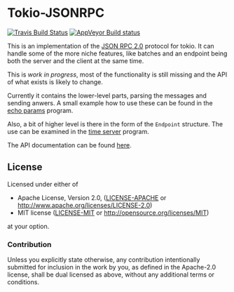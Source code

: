 # Tokio-JSONRPC

[![Travis Build Status](https://api.travis-ci.org/vorner/tokio-jsonrpc.png?branch=master)](https://travis-ci.org/vorner/tokio-jsonrpc)
[![AppVeyor Build status](https://ci.appveyor.com/api/projects/status/ygytb97bion810ru/branch/master?svg=true)](https://ci.appveyor.com/project/vorner/tokio-jsonrpc/branch/master)

This is an implementation of the [JSON RPC
2.0](http://www.jsonrpc.org/specification) protocol for tokio. It can handle
some of the more niche features, like batches and an endpoint being both the
server and the client at the same time.

This is *work in progress*, most of the functionality is still missing and the
API of what exists is likely to change.

Currently it contains the lower-level parts, parsing the messages and sending
anwers. A small example how to use these can be found in the [echo
params](examples/echo_params.rs) program.

Also, a bit of higher level is there in the form of the `Endpoint` structure.
The use can be examined in the [time server](examples/time_server.rs) program.

The API documentation can be found [here](https://docs.rs/tokio-jsonrpc).

## License

Licensed under either of

 * Apache License, Version 2.0, ([LICENSE-APACHE](LICENSE-APACHE) or http://www.apache.org/licenses/LICENSE-2.0)
 * MIT license ([LICENSE-MIT](LICENSE-MIT) or http://opensource.org/licenses/MIT)

at your option.

### Contribution

Unless you explicitly state otherwise, any contribution intentionally
submitted for inclusion in the work by you, as defined in the Apache-2.0
license, shall be dual licensed as above, without any additional terms
or conditions.
